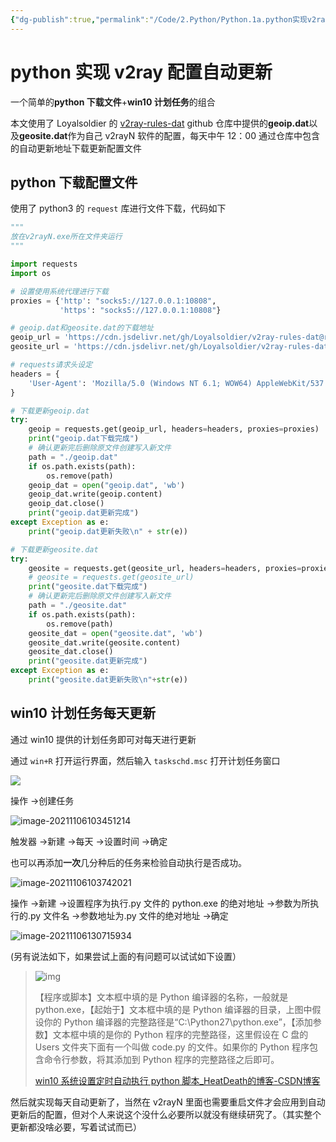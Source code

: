 ```yaml
---
{"dg-publish":true,"permalink":"/Code/2.Python/Python.1a.python实现v2ray配置自动更新/","title":"python 实现 v2ray 配置自动更新","noteIcon":""}
---
```



# python 实现 v2ray 配置自动更新

一个简单的**python 下载文件**+**win10 计划任务**的组合

本文使用了 Loyalsoldier 的 [v2ray-rules-dat](https://github.com/Loyalsoldier/v2ray-rules-dat) github 仓库中提供的**geoip.dat**以及**geosite.dat**作为自己 v2rayN 软件的配置，每天中午 12：00 通过仓库中包含的自动更新地址下载更新配置文件

## python 下载配置文件

使用了 python3 的 `request` 库进行文件下载，代码如下

```python
"""
放在v2rayN.exe所在文件夹运行
"""

import requests
import os

# 设置使用系统代理进行下载
proxies = {'http': "socks5://127.0.0.1:10808",
           'https': "socks5://127.0.0.1:10808"}

# geoip.dat和geosite.dat的下载地址
geoip_url = 'https://cdn.jsdelivr.net/gh/Loyalsoldier/v2ray-rules-dat@release/geoip.dat'
geosite_url = 'https://cdn.jsdelivr.net/gh/Loyalsoldier/v2ray-rules-dat@release/geosite.dat'

# requests请求头设定
headers = {
    'User-Agent': 'Mozilla/5.0 (Windows NT 6.1; WOW64) AppleWebKit/537.36 (KHTML, like Gecko) Chrome/63.0.3239.132 Safari/537.36 QIHU 360SE'
}

# 下载更新geoip.dat
try:
    geoip = requests.get(geoip_url, headers=headers, proxies=proxies)
    print("geoip.dat下载完成")
    # 确认更新完后删除原文件创建写入新文件
    path = "./geoip.dat"
    if os.path.exists(path):
        os.remove(path)
    geoip_dat = open("geoip.dat", 'wb')
    geoip_dat.write(geoip.content)
    geoip_dat.close()
    print("geoip.dat更新完成")
except Exception as e:
    print("geoip.dat更新失败\n" + str(e))

# 下载更新geosite.dat
try:
    geosite = requests.get(geosite_url, headers=headers, proxies=proxies)
    # geosite = requests.get(geosite_url)
    print("geosite.dat下载完成")
    # 确认更新完后删除原文件创建写入新文件
    path = "./geosite.dat"
    if os.path.exists(path):
        os.remove(path)
    geosite_dat = open("geosite.dat", 'wb')
    geosite_dat.write(geosite.content)
    geosite_dat.close()
    print("geosite.dat更新完成")
except Exception as e:
    print("geosite.dat更新失败\n"+str(e))
```

## win10 计划任务每天更新

通过 win10 提供的计划任务即可对每天进行更新

通过 `win+R` 打开运行界面，然后输入 `taskschd.msc` 打开计划任务窗口

![](https://cdn.jsdelivr.net/gh/jiang849725768/PrivateImgHost/img/20211106101207.png)

操作 ->创建任务

![image-20211106103451214](https://cdn.jsdelivr.net/gh/jiang849725768/PrivateImgHost/img/202111061034754.png)

触发器 ->新建 ->每天 ->设置时间 ->确定

也可以再添加**一次**几分种后的任务来检验自动执行是否成功。

![image-20211106103742021](https://cdn.jsdelivr.net/gh/jiang849725768/PrivateImgHost/img/202111061037825.png)

操作 ->新建 ->设置程序为执行.py 文件的 python.exe 的绝对地址 ->参数为所执行的.py 文件名 ->参数地址为.py 文件的绝对地址 ->确定

![image-20211106130715934](https://cdn.jsdelivr.net/gh/jiang849725768/PrivateImgHost/img/202111061307363.png)

(另有说法如下，如果尝试上面的有问题可以试试如下设置）

>![img](https://cdn.jsdelivr.net/gh/jiang849725768/PrivateImgHost/img/202111061305701.png)
>
>【程序或脚本】文本框中填的是 Python 编译器的名称，一般就是 python.exe，【起始于】文本框中填的是 Python 编译器的目录，上图中假设你的 Python 编译器的完整路径是“C:\Python27\python.exe”，【添加参数】文本框中填的是你的 Python 程序的完整路径，这里假设在 C 盘的 Users 文件夹下面有一个叫做 code.py 的文件。如果你的 Python 程序包含命令行参数，将其添加到 Python 程序的完整路径之后即可。
>
>[win10 系统设置定时自动执行 python 脚本_HeatDeath的博客-CSDN博客](https://blog.csdn.net/HeatDeath/article/details/79533179?ops_request_misc=&request_id=&biz_id=102&utm_term=win10自动运行python脚本&utm_medium=distribute.pc_search_result.none-task-blog-2~all~sobaiduweb~default-1-79533179.nonecase&spm=1018.2226.3001.4187)

然后就实现每天自动更新了，当然在 v2rayN 里面也需要重启文件才会应用到自动更新后的配置，但对个人来说这个没什么必要所以就没有继续研究了。（其实整个更新都没啥必要，写着试试而已）
